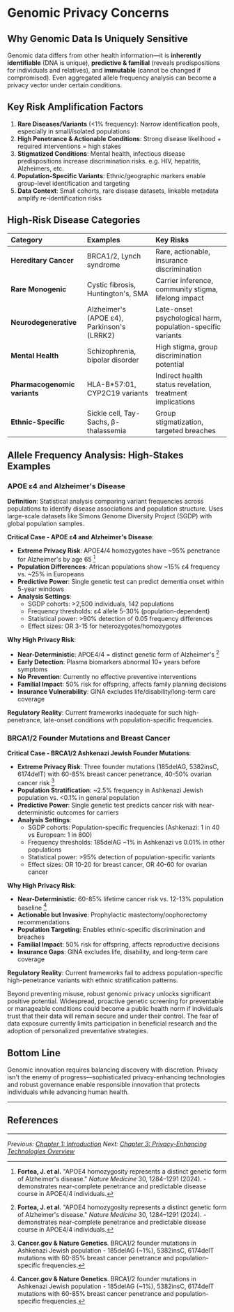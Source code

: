 # Genomic Privacy Concerns

## Why Genomic Data Is Uniquely Sensitive

Genomic data differs from other health information—it is **inherently identifiable** (DNA is unique), **predictive & familial** (reveals predispositions for individuals and relatives), and **immutable** (cannot be changed if compromised). Even aggregated allele frequency analysis can become a privacy vector under certain conditions.


## Key Risk Amplification Factors

1. **Rare Diseases/Variants** (<1% frequency): Narrow identification pools, especially in small/isolated populations
2. **High Penetrance & Actionable Conditions**: Strong disease likelihood + required interventions = high stakes
3. **Stigmatized Conditions**: Mental health, infectious disease predispositions increase discrimination risks. e.g. HIV, hepatitis, Alzheimers, etc.
4. **Population-Specific Variants**: Ethnic/geographic markers enable group-level identification and targeting
5. **Data Context**: Small cohorts, rare disease datasets, linkable metadata amplify re-identification risks

## High-Risk Disease Categories

| **Category** | **Examples** | **Key Risks** |
|:-------------|:-------------|:---------------|
| **Hereditary Cancer** | BRCA1/2, Lynch syndrome | Rare, actionable, insurance discrimination |
| **Rare Monogenic** | Cystic fibrosis, Huntington's, SMA | Carrier inference, community stigma, lifelong impact |
| **Neurodegenerative** | Alzheimer's (APOE ε4), Parkinson's (LRRK2) | Late-onset psychological harm, population-specific variants |
| **Mental Health** | Schizophrenia, bipolar disorder | High stigma, group discrimination potential |
| **Pharmacogenomic variants** | HLA-B*57:01, CYP2C19 variants | Indirect health status revelation, treatment implications |
| **Ethnic-Specific** | Sickle cell, Tay-Sachs, β-thalassemia | Group stigmatization, targeted breaches |

## Allele Frequency Analysis: High-Stakes Examples

### APOE ε4 and Alzheimer's Disease
**Definition**: Statistical analysis comparing variant frequencies across populations to identify disease associations and population structure. Uses large-scale datasets like Simons Genome Diversity Project (SGDP) with global population samples.

**Critical Case - APOE ε4 and Alzheimer's Disease**:
- **Extreme Privacy Risk**: APOE4/4 homozygotes have ~95% penetrance for Alzheimer's by age 65 [^7^]
- **Population Differences**: African populations show ~15% ε4 frequency vs. ~25% in Europeans
- **Predictive Power**: Single genetic test can predict dementia onset within 5-year windows
- **Analysis Settings**: 
  - SGDP cohorts: >2,500 individuals, 142 populations
  - Frequency thresholds: ε4 allele 5-30% (population-dependent)
  - Statistical power: >90% detection of 0.05 frequency differences
  - Effect sizes: OR 3-15 for heterozygotes/homozygotes

**Why High Privacy Risk**:
- **Near-Deterministic**: APOE4/4 = distinct genetic form of Alzheimer's [^7^]
- **Early Detection**: Plasma biomarkers abnormal 10+ years before symptoms
- **No Prevention**: Currently no effective preventive interventions
- **Familial Impact**: 50% risk for offspring, affects family planning decisions
- **Insurance Vulnerability**: GINA excludes life/disability/long-term care coverage

**Regulatory Reality**: Current frameworks inadequate for such high-penetrance, late-onset conditions with population-specific frequencies.

### BRCA1/2 Founder Mutations and Breast Cancer

**Critical Case - BRCA1/2 Ashkenazi Jewish Founder Mutations**:
- **Extreme Privacy Risk**: Three founder mutations (185delAG, 5382insC, 6174delT) with 60-85% breast cancer penetrance, 40-50% ovarian cancer risk [^8^]
- **Population Stratification**: ~2.5% frequency in Ashkenazi Jewish population vs. <0.1% in general population
- **Predictive Power**: Single genetic test predicts cancer risk with near-deterministic outcomes for carriers
- **Analysis Settings**:
  - SGDP cohorts: Population-specific frequencies (Ashkenazi: 1 in 40 vs European: 1 in 800)
  - Frequency thresholds: 185delAG ~1% in Ashkenazi vs 0.01% in other populations
  - Statistical power: >95% detection of population-specific variants
  - Effect sizes: OR 10-20 for breast cancer, OR 40-60 for ovarian cancer

**Why High Privacy Risk**:
- **Near-Deterministic**: 60-85% lifetime cancer risk vs. 12-13% population baseline [^8^]
- **Actionable but Invasive**: Prophylactic mastectomy/oophorectomy recommendations
- **Population Targeting**: Enables ethnic-specific discrimination and breaches
- **Familial Impact**: 50% risk for offspring, affects reproductive decisions
- **Insurance Gaps**: GINA excludes life, disability, and long-term care coverage

**Regulatory Reality**: Current frameworks fail to address population-specific high-penetrance variants with ethnic stratification patterns.

Beyond preventing misuse, robust genomic privacy unlocks significant positive potential. Widespread, proactive genetic screening for preventable or manageable conditions could become a public health norm if individuals trust that their data will remain secure and under their control. The fear of data exposure currently limits participation in beneficial research and the adoption of personalized preventative strategies.

## Bottom Line

Genomic innovation requires balancing discovery with discretion. Privacy isn't the enemy of progress—sophisticated privacy-enhancing technologies and robust governance enable responsible innovation that protects individuals while advancing human health.

---
## References

[^1^]: **Electronic Frontier Foundation (EFF)**. "Genetic Information Privacy" - analyses on genetic privacy, GINA, and HIPAA limitations.

[^2^]: **ISC2 Insights**. "The Unique Cybersecurity Challenges of Genetic Data" (November 2023) - security risks of genomic information.

[^3^]: **23andMe data breach** (late 2023) - credential stuffing and targeted ancestral data scraping. Reported by Wired, EFF blog "What to Do If You're Concerned About the 23andMe Breach" (October 2023).

[^4^]: **Health Insurance Portability and Accountability Act (HIPAA)** - Privacy Rule, Security Rule, limitations for genetic data de-identification in research databases.

[^5^]: **National Human Genome Research Institute (NHGRI)**. GINA protections and limitations (excludes life, disability, long-term care insurance).

[^6^]: **Global Alliance for Genomics and Health (GA4GH)**. "Framework for Responsible Sharing of Genomic and Health-Related Data" - standards for responsible genomic data sharing.

[^7^]: **Fortea, J. et al.** "APOE4 homozygosity represents a distinct genetic form of Alzheimer's disease." _Nature Medicine_ 30, 1284–1291 (2024). - demonstrates near-complete penetrance and predictable disease course in APOE4/4 individuals.

[^8^]: **Cancer.gov & Nature Genetics**. BRCA1/2 founder mutations in Ashkenazi Jewish population - 185delAG (~1%), 5382insC, 6174delT mutations with 60-85% breast cancer penetrance and population-specific frequencies.

---
*Previous: [Chapter 1: Introduction](01-introduction.md)*
*Next: [Chapter 3: Privacy-Enhancing Technologies Overview](03-privacy_technologies.md)*
